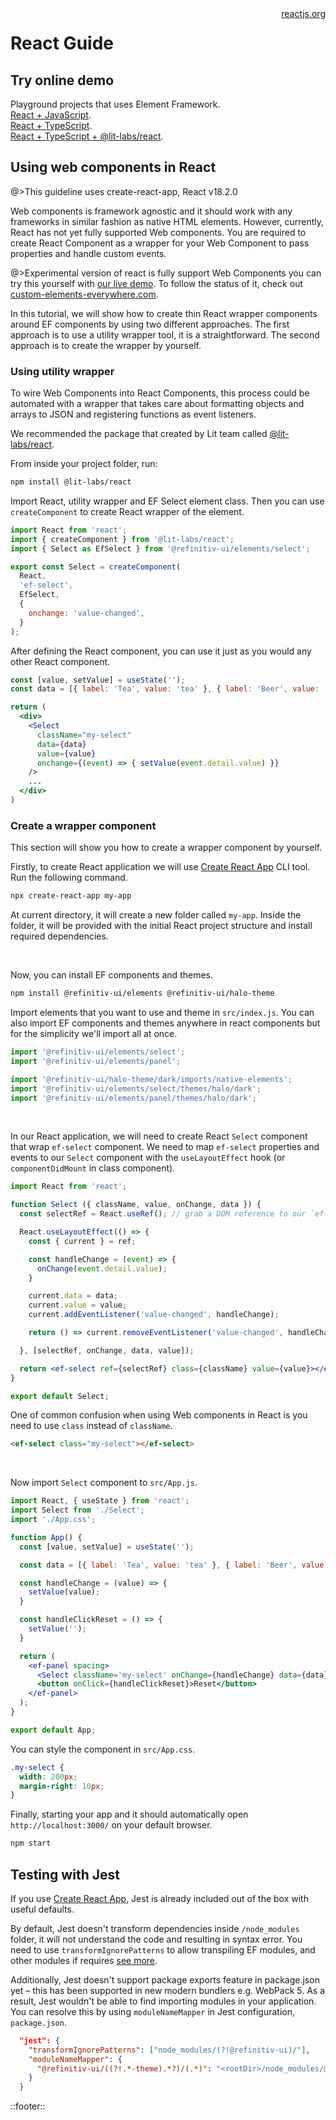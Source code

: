 <!--
type: page
title: React
location: ./tutorials/react
layout: default
-->

<div style="float:right">
  <a href="https://reactjs.org/" target="_blank">reactjs.org</a>
</div>

# React Guide

## Try online demo
Playground projects that uses Element Framework. <br>
[React + JavaScript](https://codesandbox.io/s/react-forms-project-mb3nbz).<br>
[React + TypeScript](https://codesandbox.io/p/sandbox/react-17-ts-szvjdv).<br>
[React + TypeScript + @lit-labs/react](https://codesandbox.io/p/sandbox/react-17-ts-lit-lab-ssxlj8).

## Using web components in React

@>This guideline uses create-react-app, React v18.2.0

Web components is framework agnostic and it should work with any frameworks in similar fashion as native HTML elements. However, currently, React has not yet fully supported Web components. You are required to create React Component as a wrapper for your Web Component to pass properties and handle custom events.

@>Experimental version of react is fully support Web Components you can try this yourself with [our live demo](https://codesandbox.io/s/tabbar-router-experimental-dq0npp?file=/src/App.js). To follow the status of it, check out [custom-elements-everywhere.com](https://custom-elements-everywhere.com/#react).

In this tutorial, we will show how to create thin React wrapper components around EF components by using two different approaches. The first approach is to use a utility wrapper tool, it is a straightforward. The second approach is to create the wrapper by yourself.

### Using utility wrapper

To wire Web Components into React Components, this process could be automated with a wrapper that takes care about formatting objects and arrays to JSON and registering functions as event listeners.

We recommended the package that created by Lit team called [@lit-labs/react](https://github.com/lit/lit/tree/main/packages/labs/react#lit-labsreact).

From inside your project folder, run:

```sh
npm install @lit-labs/react
```

Import React, utility wrapper and EF Select element class. Then you can use `createComponent` to create React wrapper of the element.

```jsx
import React from 'react';
import { createComponent } from '@lit-labs/react';
import { Select as EfSelect } from '@refinitiv-ui/elements/select';

export const Select = createComponent(
  React,
  'ef-select',
  EfSelect,
  {
    onchange: 'value-changed',
  }
);
```

After defining the React component, you can use it just as you would any other React component.

```jsx
const [value, setValue] = useState('');
const data = [{ label: 'Tea', value: 'tea' }, { label: 'Beer', value: 'beer' }];

return (
  <div>
    <Select
      className="my-select"
      data={data}
      value={value}
      onchange={(event) => { setValue(event.detail.value) }}
    />
    ...
  </div>
)
```

### Create a wrapper component

This section will show you how to create a wrapper component by yourself.

Firstly, to create React application we will use [Create React App](https://create-react-app.dev/) CLI tool. Run the following command.

```sh
npx create-react-app my-app
```

At current directory, it will create a new folder called `my-app`. Inside the folder, it will be provided with the initial React project structure and install required dependencies.

<br>

Now, you can install EF components and themes.

```sh
npm install @refinitiv-ui/elements @refinitiv-ui/halo-theme
```

Import elements that you want to use and theme in `src/index.js`. You can also import EF components and themes anywhere in react components but for the simplicity we'll import all at once.

```javascript
import '@refinitiv-ui/elements/select';
import '@refinitiv-ui/elements/panel';

import '@refinitiv-ui/halo-theme/dark/imports/native-elements';
import '@refinitiv-ui/elements/select/themes/halo/dark';
import '@refinitiv-ui/elements/panel/themes/halo/dark';
```

<br>

In our React application, we will need to create React `Select` component that wrap `ef-select` component.
We need to map `ef-select` properties and events to our `Select` component with the `useLayoutEffect` hook (or `componentDidMount` in class component).

```jsx
import React from 'react';

function Select ({ className, value, onChange, data }) {
  const selectRef = React.useRef(); // grab a DOM reference to our `ef-select` 

  React.useLayoutEffect(() => {
    const { current } = ref;

    const handleChange = (event) => {
      onChange(event.detail.value);
    }

    current.data = data;
    current.value = value;
    current.addEventListener('value-changed', handleChange);

    return () => current.removeEventListener('value-changed', handleChange);

  }, [selectRef, onChange, data, value]);

  return <ef-select ref={selectRef} class={className} value={value}></ef-select>
}

export default Select;
```

One of common confusion when using Web components in React is you need to use `class` instead of `className`.

```html
<ef-select class="my-select"></ef-select>
```

<br>

Now import `Select` component to `src/App.js`.

```jsx
import React, { useState } from 'react';
import Select from './Select';
import './App.css';

function App() {
  const [value, setValue] = useState('');

  const data = [{ label: 'Tea', value: 'tea' }, { label: 'Beer', value: 'beer' }];

  const handleChange = (value) => {
    setValue(value);
  }

  const handleClickReset = () => {
    setValue('');
  }

  return (
    <ef-panel spacing>
      <Select className='my-select' onChange={handleChange} data={data} value={value} />
      <button onClick={handleClickReset}>Reset</button>
    </ef-panel>
  );
}

export default App;
```

You can style the component in `src/App.css`.

```css
.my-select {
  width: 200px;
  margin-right: 10px;
}
```

Finally, starting your app and it should automatically open `http://localhost:3000/` on your default browser.

```sh
npm start
```

## Testing with Jest

If you use [Create React App](https://create-react-app.dev/), Jest is already included out of the box with useful defaults.

By default, Jest doesn't transform dependencies inside `/node_modules` folder, it will not understand the code and resulting in syntax error. You need to use `transformIgnorePatterns` to allow transpiling EF modules, and other modules if requires [see more](https://jestjs.io/docs/configuration#transformignorepatterns-arraystring).

Additionally, Jest doesn't support package exports feature in package.json yet – this has been supported in new modern bundlers e.g. WebPack 5. As a result, Jest wouldn't be able to find importing modules in your application. You can resolve this by using `moduleNameMapper` in Jest configuration, `package.json`.

```json
  "jest": {
    "transformIgnorePatterns": ["node_modules/(?!@refinitiv-ui)/"],
    "moduleNameMapper": {
      "@refinitiv-ui/((?!.*-theme).*?)/(.*)": "<rootDir>/node_modules/@refinitiv-ui/$1/lib/$2"
    }
  }
```

::footer::
